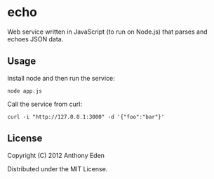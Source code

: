 # echo

Web service written in JavaScript (to run on Node.js) that parses and echoes JSON data.

## Usage

Install node and then run the service:

    node app.js

Call the service from curl:

    curl -i "http://127.0.0.1:3000" -d '{"foo":"bar"}'

## License

Copyright (C) 2012 Anthony Eden 

Distributed under the MIT License.

